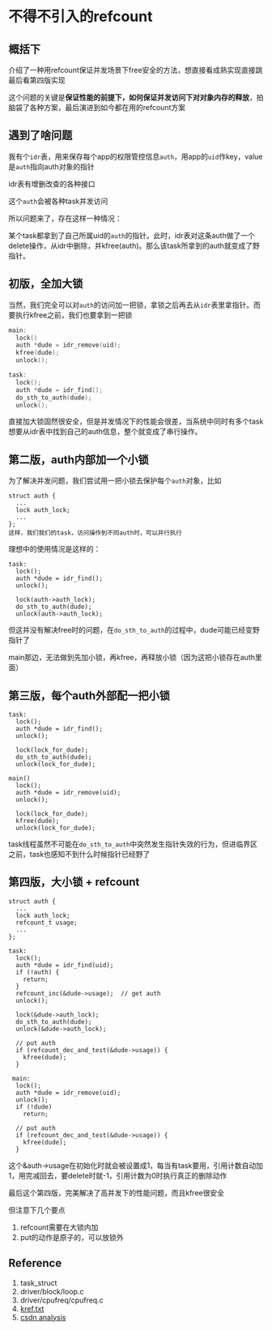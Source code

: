 # 不得不引入的refcount
## 概括下
介绍了一种用refcount保证并发场景下free安全的方法，想直接看成熟实现直接跳最后看第四版实现

这个问题的关键是**保证性能的前提下，如何保证并发访问下对对象内存的释放**，拍脑袋了各种方案，最后演进到如今都在用的refcount方案

## 遇到了啥问题
我有个`idr`表，用来保存每个app的权限管控信息`auth`，用app的`uid`作key，value是`auth`指向auth对象的指针

idr表有增删改查的各种接口

这个`auth`会被各种task并发访问

所以问题来了，存在这样一种情况：

某个task都拿到了自己所属uid的`auth`的指针。此时，idr表对这条auth做了一个delete操作，从idr中删除，并kfree(auth)。那么该task所拿到的auth就变成了野指针。

## 初版，全加大锁
当然，我们完全可以对`auth`的访问加一把锁，拿锁之后再去从`idr`表里拿指针。而要执行kfree之前，我们也要拿到一把锁
```c
main:
  lock()
  auth *dude = idr_remove(uid);
  kfree(dude);
  unlock();

task:
  lock();
  auth *dude = idr_find(); 
  do_sth_to_auth(dude);
  unlock();
```
直接加大锁固然很安全，但是并发情况下的性能会很差，当系统中同时有多个task想要从idr表中找到自己的auth信息，整个就变成了串行操作。

## 第二版，auth内部加一个小锁
为了解决并发问题，我们尝试用一把小锁去保护每个`auth`对象，比如
```
struct auth {
  ...
  lock auth_lock;
  ...
};
这样，我们我们的task，访问操作到不同auth时，可以并行执行
```
理想中的使用情况是这样的：
```
task:
  lock();
  auth *dude = idr_find();
  unlock();
  
  lock(auth->auth_lock);
  do_sth_to_auth(dude);
  unlock(auth->auth_lock);
```
但这并没有解决free时的问题，在`do_sth_to_auth`的过程中，dude可能已经变野指针了

main那边，无法做到先加小锁，再kfree，再释放小锁（因为这把小锁存在auth里面）

## 第三版，每个auth外部配一把小锁
```
task:
  lock();
  auth *dude = idr_find();
  unlock();
  
  lock(lock_for_dude);
  do_sth_to_auth(dude);
  unlock(lock_for_dude);
  
main()
  lock();
  auth *dude = idr_remove(uid);
  unlock();
  
  lock(lock_for_dude);
  kfree(dude);
  unlock(lock_for_dude);
```
task线程虽然不可能在`do_sth_to_auth`中突然发生指针失效的行为，但进临界区之前，task也感知不到什么时候指针已经野了

## 第四版，大小锁 + refcount
```
struct auth {
  ...
  lock auth_lock;
  refcount_t usage;
  ...
};

task:
  lock();
  auth *dude = idr_find(uid);
  if (!auth) {
    return;
  }
  refcount_inc(&dude->usage);  // get auth
  unlock();
  
  lock(&dude->auth_lock);
  do_sth_to_auth(dude);
  unlock(&dude->auth_lock);
  
  // put auth
  if (refcount_dec_and_test(&dude->usage)) {
    kfree(dude);
  }
  
 main:
  lock();
  auth *dude = idr_remove(uid);
  unlock();
  if (!dude)
    return;
    
  // put auth
  if (refcount_dec_and_test(&dude->usage)) {
    kfree(dude);
  }
```
这个&auth->usage在初始化时就会被设置成1，每当有task要用，引用计数自动加1，用完减回去，要delete时就-1，引用计数为0时执行真正的删除动作

最后这个第四版，完美解决了高并发下的性能问题，而且kfree很安全

但注意下几个要点
1. refcount需要在大锁内加
2. put的动作是原子的，可以放锁外

## Reference
1. task_struct
2. driver/block/loop.c
3. driver/cpufreq/cpufreq.c
4. [kref.txt](https://www.kernel.org/doc/Documentation/kref.txt)
5. [csdn analysis](https://blog.csdn.net/qb_2008/article/details/6840387)
